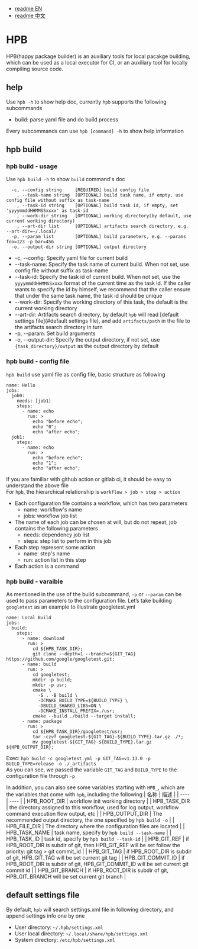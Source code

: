* [readme EN](./README.md)
* [readme 中文](./README_cn.md)

# HPB
HPB(happy package builder) is an auxiliary tools for local pacakge building, which can be used as a local executor for CI, or an auxiliary tool for locally compiling source code.

## help
Use `hpb -h` to show help doc, currently `hpb` supports the following subcommands
* build: parse yaml file and do build process

Every subcommands can use `hpb [command] -h` to show help information

## hpb build

### hpb build - usage
Use `hpb build -h` to show `build` command's doc
```
  -c, --config string     [REQUIRED] build config file
    , --task-name string  [OPTIONAL] build task name, if empty, use config file without suffix as task-name
    , --task-id string    [OPTIONAL] build task id, if empty, set 'yyyymmddHHMMSSxxxx' as task-id
    , --work-dir string   [OPTIONAL] working directory(by default, use current working directory)
    , --art-dir list      [OPTIONAL] artifacts search directory, e.g. --art-dir=~/.local/
  -p, --param list        [OPTIONAL] build parameters, e.g. --params foo=123 -p bar=456
  -o, --output-dir string [OPTIONAL] output directory
```
* -c, --config: Specify yaml file for current build
* --task-name: Specify the task name of current build. When not set, use config file without suffix as task-name
* --task-id: Specify the task id of current build. When not set, use the `yyyymmddHHMMSSxxxx` format of the current time as the task id. If the caller wants to specify the id by himself, we recommend that the caller ensure that under the same task name, the task id should be unique
* --work-dir: Specify the working directory of this task, the default is the current working directory
* --art-dir: Artifacts search directory, by default `hpb` will read [default settings file](#default settings file), and add `artifacts/path` in the file to the artifacts search directory in turn
* -p, --param: Set build arguments
* -o, --output-dir: Specify the output directory, if not set, use `{task_directory}/output` as the output directory by default

### hpb build - config file
`hpb build` use yaml file as config file, basic structure as following
```
name: Hello
jobs:
  job0:
    needs: [job1]
    steps:
      - name: echo
        run: >
          echo "before echo";
          echo "0";
          echo "after echo";
  job1:
    steps:
      - name: echo
        run: >
          echo "before echo";
          echo "1";
          echo "after echo";
```
If you are familiar with github action or gitlab ci, it should be easy to understand the above file  
For `hpb`, the hierarchical relationship is `workflow > job > step > action`
* Each configuration file contains a workflow, which has two parameters
	* name: workflow's name
	* jobs: workflow job list
* The name of each job can be chosen at will, but do not repeat, job contains the following parameters
	* needs: dependency job list
	* steps: step list to perform in this job
* Each step represent some action
	* name: step's name
	* run: action list in this step
* Each action is a command

### hpb build - varaible
As mentioned in the use of the build subcommand, `-p` or `--param` can be used to pass parameters to the configuration file. Let’s take building `googletest` as an example to illustrate
googletest.yml  
```
name: Local Build
jobs:
  build:
    steps:
      - name: download
        run: >
          cd ${HPB_TASK_DIR};
          git clone --depth=1 --branch=${GIT_TAG} https://github.com/google/googletest.git;
      - name: build
        run: >
          cd googletest;
          mkdir -p build;
          mkdir -p usr;
          cmake \
            -S . -B build \
            -DCMAKE_BUILD_TYPE=${BUILD_TYPE} \
            -DBUILD_SHARED_LIBS=ON \
            -DCMAKE_INSTALL_PREFIX=./usr;
          cmake --build ./build --target install;
      - name: package
        run: >
          cd ${HPB_TASK_DIR}/googletest/usr;
          tar -czvf googletest-${GIT_TAG}-${BUILD_TYPE}.tar.gz ./*;
          mv googletest-${GIT_TAG}-${BUILD_TYPE}.tar.gz ${HPB_OUTPUT_DIR};
```
Exec: `hpb build -c googletest.yml -p GIT_TAG=v1.13.0 -p BUILD_TYPE=release -o ./_artifacts`  
As you can see, we passed the variable `GIT_TAG` and `BUILD_TYPE` to the configuration file through `-p`  

In addition, you can also see some variables starting with `HPB_`, which are the variables that come with `hpb`, including the following
| 名称 | 描述 |
| ---- | ---- |
| HPB_ROOT_DIR | workflow init working directory |
| HPB_TASK_DIR | the directory assigned to this workflow, used for log output, workflow command execution flow output, etc |
| HPB_OUTPUT_DIR | The recommended output directory, the one specified by `hpb build -o` |
| HPB_FILE_DIR | The directory where the configuration files are located |
| HPB_TASK_NAME | task name, specify by `hpb build --task-name` |
| HPB_TASK_ID | task id, specify by `hpb build --task-id` |
| HPB_GIT_REF | if HPB_ROOT_DIR is subdir of git, then HPB_GIT_REF will be set follow the priority: git tag > git commit_id |
| HPB_GIT_TAG | if HPB_ROOT_DIR is subdir of git, HPB_GIT_TAG will be set current git tag |
| HPB_GIT_COMMIT_ID | if HPB_ROOT_DIR is subdir of git, HPB_GIT_COMMIT_ID will be set current git commit id |
| HPB_GIT_BRANCH | if HPB_ROOT_DIR is subdir of git, HPB_GIT_BRANCH will be set current git branch |

## default settings file
By default, `hpb` will search settings.xml file in following directory, and append settings info one by one
* User directory: `~/.hpb/settings.xml`
* User local directory: `~/.local/share/hpb/settings.xml`
* System directory: `/etc/hpb/settings.xml`
